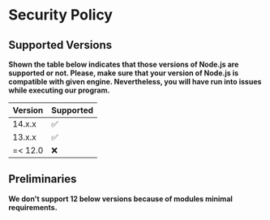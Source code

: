 # Security Policy

## Supported Versions

**Shown the table below indicates that those versions of Node.js are supported or not. Please, make sure that your version
of Node.js is compatible with given engine. Nevertheless, you will have run into issues while executing our program.** 

| Version | Supported          |
| ------- | ------------------ |
| 14.x.x  | :white_check_mark: |
| 13.x.x  | :white_check_mark: |
| =< 12.0 | :x:                |

## Preliminaries 
**We don't support 12 below versions because of modules minimal requirements.**